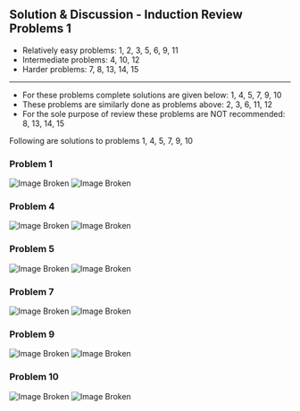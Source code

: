 ## Solution & Discussion - Induction Review Problems 1

- Relatively easy problems: 1, 2, 3, 5, 6, 9, 11
- Intermediate problems: 4, 10, 12
- Harder problems: 7, 8, 13, 14, 15

---

- For these problems complete solutions are given below: 1, 4, 5, 7, 9, 10
- These problems are similarly done as problems above: 2, 3, 6, 11, 12
- For the sole purpose of review these problems are NOT recommended: 8, 13, 14, 15

Following are solutions to problems 1, 4, 5, 7, 9, 10

### Problem 1

![Image Broken](./assets/F18-review-induction-sol/1.1.jpg)
![Image Broken](./assets/F18-review-induction-sol/1.2.jpg)

### Problem 4

![Image Broken](./assets/F18-review-induction-sol/4.1.jpg)
![Image Broken](./assets/F18-review-induction-sol/4.2.jpg)

### Problem 5

![Image Broken](./assets/F18-review-induction-sol/5.1.jpg)
![Image Broken](./assets/F18-review-induction-sol/5.2.jpg)

### Problem 7

![Image Broken](./assets/F18-review-induction-sol/7.1.jpg)
![Image Broken](./assets/F18-review-induction-sol/7.2.jpg)

### Problem 9

![Image Broken](./assets/F18-review-induction-sol/9.1.jpg)
![Image Broken](./assets/F18-review-induction-sol/9.2.jpg)

### Problem 10

![Image Broken](./assets/F18-review-induction-sol/10.1.jpg)
![Image Broken](./assets/F18-review-induction-sol/10.2.jpg)
